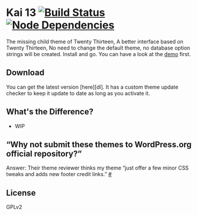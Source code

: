 # Kai 13 [![Build Status](https://travis-ci.org/sparanoid/kai-13.png)](https://travis-ci.org/sparanoid/kai-13) [![Node Dependencies](https://david-dm.org/sparanoid/kai-13.png)](https://david-dm.org/sparanoid/kai-13)

The missing child theme of Twenty Thirteen, A better interface based on Twenty Thirteen, No need to change the default theme, no database option strings will be created. Install and go. You can have a look at the [demo][demo] first.

## Download

You can get the latest version [here][dl]. It has a custom theme update checker to keep it update to date as long as you activate it.

## What's the Difference?

- WIP

## “Why not submit these themes to WordPress.org official repository?”

Answer: Their theme reviewer thinks my theme “just offer a few minor CSS tweaks and adds new footer credit links.” [#](http://themes.trac.wordpress.org/ticket/10728)

## License

GPLv2

[fsf]: http://www.fsf.org
[demo]: http://postholic.com/kai-13-demo/